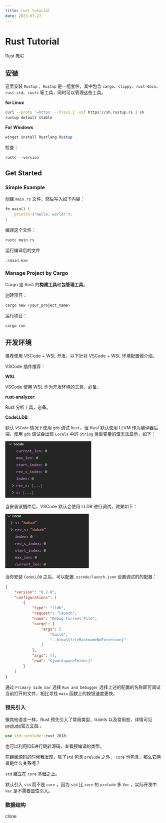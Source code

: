 ```yaml
---
title: rust tutorial
date: 2023-07-27
---
```


# Rust Tutorial

Rust 教程

## 安装

这里安装 `Rustup` ，`Rustup` 是一组套件，其中包含 `cargo`、`clippy`、`rust-docs`、`rust-std`、`rustc` 等工具，同时可以管理这些工具。

**for Linux**

```sh
curl --proto '=https' --tlsv1.2 -sSf https://sh.rustup.rs | sh
rustup default stable
```

**For Windows**

```powershell
winget install Rustlang.Rustup
```

检查：

```powershell
rustc --version
```

## Get Started

### Simple Example

创建 `main.rs` 文件，然后写入如下内容：

```rust
fn main() {
    println!("Hello, world!");
}
```

编译这个文件：

```powershell
rustc main.rs
```

运行编译后的文件

```
.\main.exe
```

### Manage Project by Cargo

Cargo 是 Rust 的**构建工具**和**包管理工具**。

创建项目：

```sh
cargo new <your_project_name>
```

运行项目：

```sh
cargo run
```

## 开发环境

推荐使用 VSCode + WSL 开发，以下针对 VSCode + WSL 环境配置做介绍。

VSCode 插件推荐：

**WSL**

VSCode 使用 WSL 作为开发环境的工具，必备。 

**rust-analyzer**:

Rust 分析工具，必备。

**CodeLLDB**:

默认 `VSCode` 情况下使用 `gdb` 调试 `Rust`，但 Rust 默认使用 LLVM 作为编译器后端，使用 `gdb` 调试会出现 `Locals` 中的 `String` 类型变量的值无法显示，如下：

![image-20230801143838599](./assets/image-20230801143838599.png)

当安装该插件后，VSCode 默认会使用 LLDB 进行调试，效果如下：

![image-20230801144115864](./assets/image-20230801144115864.png)



当你安装 `CodeLLDB` 之后，可以配置`.vscode/launch.json` 设置调试的的配置：

```json
{
    "version": "0.2.0",
    "configurations": [
        {
            "type": "lldb",
            "request": "launch",
            "name": "Debug Current File",
            "cargo": {
                "args": [
                    "build",
                    "--bin=${fileBasenameNoExtension}"
                ]
            },
            "args": [],
            "cwd": "${workspaceFolder}"
        }
    ]
}
```

通过 `Primary Side bar` 选择 `Run and Debugger` 选择上述的配置的名称即可调试当前打开的文件，相比寻找 `main` 函数上的按钮速度更快。

### 预先引入

像其他语言一样，Rust 预先引入了常用类型、traints 以及常用宏，详情可见 [prelude官方文档](https://doc.rust-lang.org/std/prelude/index.html) 。

```rust
use std::prelude::rust_2018;
```

也可以利用IDE进行跳转源码，查看预编译的类型。

在翻阅源码的时候我发现，除了`std` 包含 `prelude` 之外， `core` 也包含，那么它两者是什么关系呢？ 

`std` 建立在 `core` 基础之上。

默认引入 `std` 而不是 `core` 。因为 `std` 比 `core` 的 `prelude`  多 `Vec` ，实际开发中 `Vec` 是不需要显性引入。

### 数据结构

clone